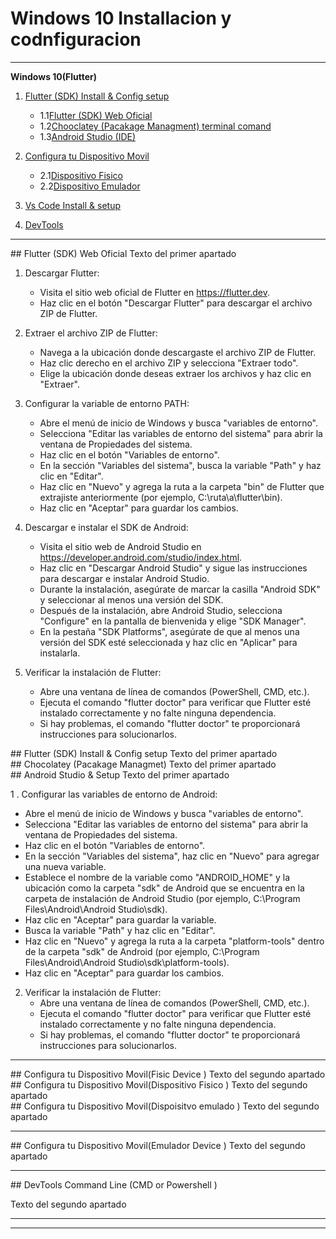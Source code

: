 

# Windows 10 Installacion y codnfiguracion 

-----



**Windows 10(Flutter)**

1. [Flutter (SDK) Install & Config setup](#id1)
	* 1.1[Flutter (SDK) Web Oficial](#id1.1)
	* 1.2[Chooclatey (Pacakage Managment) terminal comand ](#id1.2)
	* 1.3[Android Studio (IDE) ](#id1.3)
2. [Configura  tu Dispositivo  Movil](#id2)
	* 2.1[Dispositivo Fisico](#id2.1)
	* 2.2[Dispositivo Emulador](#id2.2)
3. [Vs Code Install & setup](#id3)

4. [DevTools ](#id3)


--------------------------------------------



<div id='id1' />
## Flutter (SDK) Web Oficial
Texto del primer apartado


1. Descargar Flutter:
   - Visita el sitio web oficial de Flutter en https://flutter.dev.
   - Haz clic en el botón "Descargar Flutter" para descargar el archivo ZIP de Flutter.

2. Extraer el archivo ZIP de Flutter:
   - Navega a la ubicación donde descargaste el archivo ZIP de Flutter.
   - Haz clic derecho en el archivo ZIP y selecciona "Extraer todo".
   - Elige la ubicación donde deseas extraer los archivos y haz clic en "Extraer".

3. Configurar la variable de entorno PATH:
   - Abre el menú de inicio de Windows y busca "variables de entorno".
   - Selecciona "Editar las variables de entorno del sistema" para abrir la ventana de Propiedades del sistema.
   - Haz clic en el botón "Variables de entorno".
   - En la sección "Variables del sistema", busca la variable "Path" y haz clic en "Editar".
   - Haz clic en "Nuevo" y agrega la ruta a la carpeta "bin" de Flutter que extrajiste anteriormente (por ejemplo, C:\ruta\a\flutter\bin).
   - Haz clic en "Aceptar" para guardar los cambios.

4. Descargar e instalar el SDK de Android:
   - Visita el sitio web de Android Studio en https://developer.android.com/studio/index.html.
   - Haz clic en "Descargar Android Studio" y sigue las instrucciones para descargar e instalar Android Studio.
   - Durante la instalación, asegúrate de marcar la casilla "Android SDK" y seleccionar al menos una versión del SDK.
   - Después de la instalación, abre Android Studio, selecciona "Configure" en la pantalla de bienvenida y elige "SDK Manager".
   - En la pestaña "SDK Platforms", asegúrate de que al menos una versión del SDK esté seleccionada y haz clic en "Aplicar" para instalarla.


5. Verificar la instalación de Flutter:
   - Abre una ventana de línea de comandos (PowerShell, CMD, etc.).
   - Ejecuta el comando "flutter doctor" para verificar que Flutter esté instalado correctamente y no falte ninguna dependencia.
   - Si hay problemas, el comando "flutter doctor" te proporcionará instrucciones para solucionarlos.


<div id='id1.1' />
## Flutter (SDK) Install & Config setup
Texto del primer apartado


<div id='id1.2' />
## Chocolatey (Pacakage Managmet)
Texto del primer apartado



<div id='id1.1.3' />
## Android Studio & Setup
Texto del primer apartado


1 . Configurar las variables de entorno de Android:
   - Abre el menú de inicio de Windows y busca "variables de entorno".
   - Selecciona "Editar las variables de entorno del sistema" para abrir la ventana de Propiedades del sistema.
   - Haz clic en el botón "Variables de entorno".
   - En la sección "Variables del sistema", haz clic en "Nuevo" para agregar una nueva variable.
   - Establece el nombre de la variable como "ANDROID_HOME" y la ubicación como la carpeta "sdk" de Android que se encuentra en la carpeta de instalación de Android Studio (por ejemplo, C:\Program Files\Android\Android Studio\sdk).
   - Haz clic en "Aceptar" para guardar la variable.
   - Busca la variable "Path" y haz clic en "Editar".
   - Haz clic en "Nuevo" y agrega la ruta a la carpeta "platform-tools" dentro de la carpeta "sdk" de Android (por ejemplo, C:\Program Files\Android\Android Studio\sdk\platform-tools).
   - Haz clic en "Aceptar" para guardar los cambios.


2. Verificar la instalación de Flutter:
   - Abre una ventana de línea de comandos (PowerShell, CMD, etc.).
   - Ejecuta el comando "flutter doctor" para verificar que Flutter esté instalado correctamente y no falte ninguna dependencia.
   - Si hay problemas, el comando "flutter doctor" te proporcionará instrucciones para solucionarlos.

--------------------------------------------


<div id='id2' />
## Configura  tu Dispositivo  Movil(Fisic Device )
Texto del segundo apartado





<div id='id2.1' />
## Configura  tu Dispositivo  Movil(Dispositivo Fisico )
Texto del segundo apartado



<div id='id2.2' />
## Configura  tu Dispositivo  Movil(Dispoisitvo emulado )
Texto del segundo apartado

--------------------------------------------




<div id='id3.0' />
## Configura  tu Dispositivo Movil(Emulador Device )
Texto del segundo apartado



--------------------------------------------


<div id='id4.0' />
## DevTools Command Line (CMD or Powershell )

Texto del segundo apartado













--------------------------------------------












--------------------------------------------
